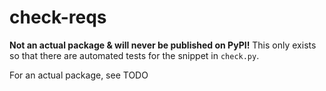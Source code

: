 # check-reqs

**Not an actual package & will never be published on PyPI!**
This only exists so that there are automated tests for the snippet in
`check.py`.

For an actual package, see TODO

